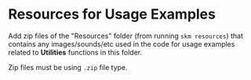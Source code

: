 # Resources for Usage Examples

Add zip files of the "Resources" folder (from running `skm resources`) that contains any images/sounds/etc used in the code for usage examples related to **Utilities** functions in this folder.

Zip files must be using `.zip` file type.
